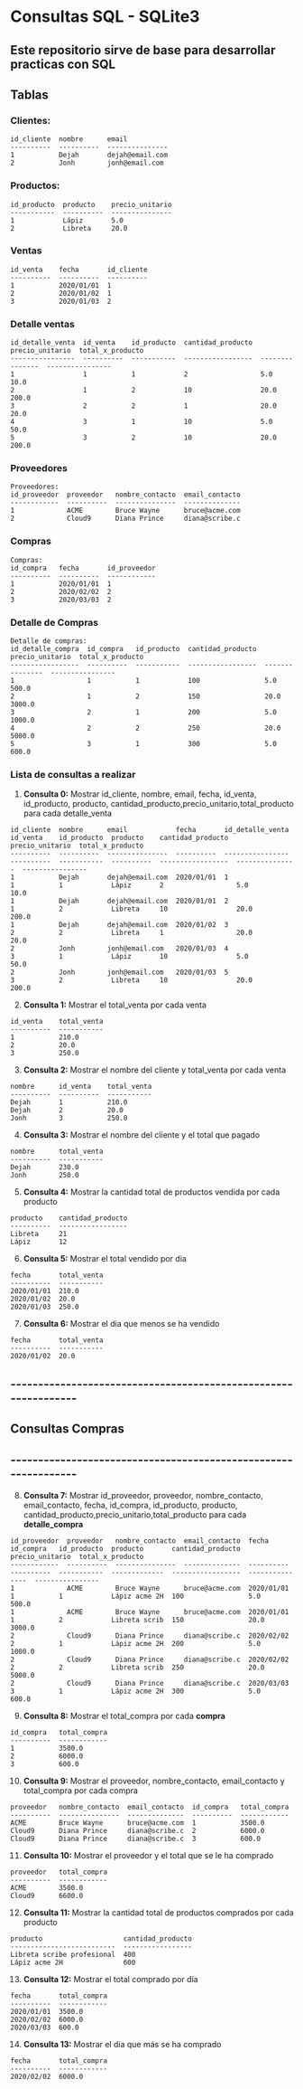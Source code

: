 # Consultas SQL - SQLite3

## Este repositorio sirve de base para desarrollar practicas con SQL

## Tablas

### Clientes: 
```
id_cliente  nombre      email          
----------  ----------  ---------------
1           Dejah       dejah@email.com
2           Jonh        jonh@email.com 

```

### Productos: 
```
id_producto  producto    precio_unitario
-----------  ----------  ---------------
1            Lápiz       5.0            
2            Libreta     20.0 
```

### Ventas
```
id_venta    fecha       id_cliente
----------  ----------  ----------
1           2020/01/01  1         
2           2020/01/02  1         
3           2020/01/03  2    
```

### Detalle ventas
```
id_detalle_venta  id_venta    id_producto  cantidad_producto  precio_unitario  total_x_producto
----------------  ----------  -----------  -----------------  ---------------  ----------------
1                 1           1            2                  5.0              10.0            
2                 1           2            10                 20.0             200.0           
3                 2           2            1                  20.0             20.0            
4                 3           1            10                 5.0              50.0            
5                 3           2            10                 20.0             200.0  
```

### Proveedores
```
Proveedores: 
id_proveedor  proveedor   nombre_contacto  email_contacto
------------  ----------  ---------------  --------------
1             ACME        Bruce Wayne      bruce@acme.com
2             Cloud9      Diana Prince     diana@scribe.c
```

### Compras
```
Compras: 
id_compra   fecha       id_proveedor
----------  ----------  ------------
1           2020/01/01  1           
2           2020/02/02  2           
3           2020/03/03  2 
```

### Detalle de Compras
```
Detalle de compras: 
id_detalle_compra  id_compra   id_producto  cantidad_producto  precio_unitario  total_x_producto
-----------------  ----------  -----------  -----------------  ---------------  ----------------
1                  1           1            100                5.0              500.0           
2                  1           2            150                20.0             3000.0          
3                  2           1            200                5.0              1000.0          
4                  2           2            250                20.0             5000.0          
5                  3           1            300                5.0              600.0     
```

### Lista de consultas a realizar

1. **Consulta 0:** Mostrar id_cliente, nombre, email, fecha, id_venta, id_producto, producto, cantidad_producto,precio_unitario,total_producto para cada detalle_venta
```
id_cliente  nombre      email            fecha       id_detalle_venta  id_venta    id_producto  producto    cantidad_producto  precio_unitario  total_x_producto
----------  ----------  ---------------  ----------  ----------------  ----------  -----------  ----------  -----------------  ---------------  ----------------
1           Dejah       dejah@email.com  2020/01/01  1                 1           1            Lápiz       2                  5.0              10.0            
1           Dejah       dejah@email.com  2020/01/01  2                 1           2            Libreta     10                 20.0             200.0           
1           Dejah       dejah@email.com  2020/01/02  3                 2           2            Libreta     1                  20.0             20.0            
2           Jonh        jonh@email.com   2020/01/03  4                 3           1            Lápiz       10                 5.0              50.0            
2           Jonh        jonh@email.com   2020/01/03  5                 3           2            Libreta     10                 20.0             200.0    
```

2. **Consulta 1:** Mostrar el total_venta por cada venta
```
id_venta    total_venta
----------  -----------
1           210.0      
2           20.0       
3           250.0  
```

3. **Consulta 2:** Mostrar el nombre del cliente y total_venta por cada venta
```
nombre      id_venta    total_venta
----------  ----------  -----------
Dejah       1           210.0      
Dejah       2           20.0       
Jonh        3           250.0   
```

4. **Consulta 3:** Mostrar el nombre del cliente y el total que pagado
```
nombre      total_venta
----------  -----------
Dejah       230.0      
Jonh        250.0  
```

5. **Consulta 4:** Mostrar la cantidad total de productos vendida por cada producto
```
producto    cantidad_producto
----------  -----------------
Libreta     21               
Lápiz       12   
```

6. **Consulta 5:** Mostrar el total vendido por dia
```
fecha       total_venta
----------  -----------
2020/01/01  210.0      
2020/01/02  20.0       
2020/01/03  250.0  
```

7. **Consulta 6:** Mostrar el dia que menos se ha vendido
```
fecha       total_venta
----------  -----------
2020/01/02  20.0  
```
## ---------------------------------------------------------------
## Consultas Compras
## ---------------------------------------------------------------


8. **Consulta 7:** Mostrar id_proveedor, proveedor, nombre_contacto, email_contacto, fecha, id_compra, id_producto, producto, cantidad_producto,precio_unitario,total_producto para cada **detalle_compra**

```
id_proveedor  proveedor   nombre_contacto  email_contacto  fecha       id_compra   id_producto  producto       cantidad_producto  precio_unitario  total_x_producto
------------  ----------  ---------------  --------------  ----------  ----------  -----------  -------------  -----------------  ---------------  ----------------
1             ACME        Bruce Wayne      bruce@acme.com  2020/01/01  1           1            Lápiz acme 2H  100                5.0              500.0           
1             ACME        Bruce Wayne      bruce@acme.com  2020/01/01  1           2            Libreta scrib  150                20.0             3000.0          
2             Cloud9      Diana Prince     diana@scribe.c  2020/02/02  2           1            Lápiz acme 2H  200                5.0              1000.0          
2             Cloud9      Diana Prince     diana@scribe.c  2020/02/02  2           2            Libreta scrib  250                20.0             5000.0          
2             Cloud9      Diana Prince     diana@scribe.c  2020/03/03  3           1            Lápiz acme 2H  300                5.0              600.0   
```

9. **Consulta 8:** Mostrar el total_compra por cada **compra**
```
id_compra   total_compra
----------  ------------
1           3500.0      
2           6000.0      
3           600.0  
```

10. **Consulta 9:** Mostrar el proveedor, nombre_contacto, email_contacto y total_compra por cada compra
```
proveedor   nombre_contacto  email_contacto  id_compra   total_compra
----------  ---------------  --------------  ----------  ------------
ACME        Bruce Wayne      bruce@acme.com  1           3500.0      
Cloud9      Diana Prince     diana@scribe.c  2           6000.0      
Cloud9      Diana Prince     diana@scribe.c  3           600.0  
```

11. **Consulta 10:** Mostrar el proveedor  y el total que se le ha comprado
```
proveedor   total_compra
----------  ------------
ACME        3500.0      
Cloud9      6600.0  
```

12. **Consulta 11:** Mostrar la cantidad total de productos comprados por cada producto
```
producto                    cantidad_producto
--------------------------  -----------------
Libreta scribe profesional  400              
Lápiz acme 2H               600   
```

13. **Consulta 12:** Mostrar el total comprado por día
```
fecha       total_compra
----------  ------------
2020/01/01  3500.0      
2020/02/02  6000.0      
2020/03/03  600.0 
```

14. **Consulta 13:** Mostrar el dia que más se ha comprado
```
fecha       total_compra
----------  ------------
2020/02/02  6000.0    
```